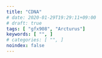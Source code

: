 ```yaml
---
title: "CDNA"
# date: 2020-01-29T19:29:11+09:00
# draft: true
tags: [ "gfx908", "Arcturus"]
keywords: [ "", ]
# categories: [ "", ]
noindex: false
---
```


